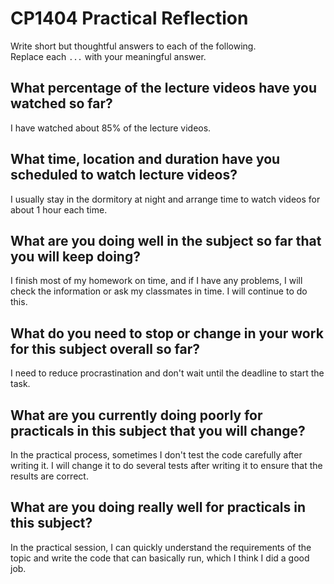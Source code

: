 # CP1404 Practical Reflection

Write short but thoughtful answers to each of the following.  
Replace each `...` with your meaningful answer.

## What percentage of the lecture videos have you watched so far?

I have watched about 85% of the lecture videos.

## What time, location and duration have you scheduled to watch lecture videos?

I usually stay in the dormitory at night and arrange time to watch videos for about 1 hour each time.

## What are you doing well in the subject so far that you will keep doing?

I finish most of my homework on time, and if I have any problems, I will check the information or ask my classmates in time. I will continue to do this.

## What do you need to stop or change in your work for this subject overall so far?

I need to reduce procrastination and don't wait until the deadline to start the task.

## What are you currently doing poorly for practicals in this subject that you will change?

In the practical process, sometimes I don't test the code carefully after writing it. I will change it to do several tests after writing it to ensure that the results are correct.

## What are you doing really well for practicals in this subject?

In the practical session, I can quickly understand the requirements of the topic and write the code that can basically run, which I think I did a good job.
